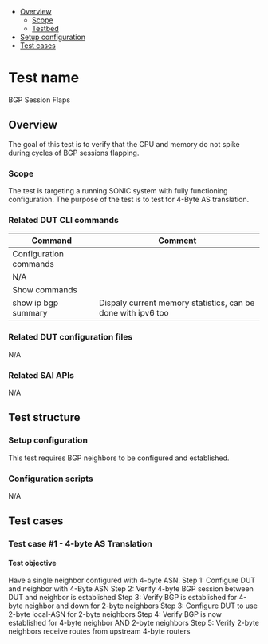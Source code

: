 - [Overview](#overview)
    - [Scope](#scope)
    - [Testbed](#testbed)
- [Setup configuration](#setup-configuration)
- [Test cases](#test-cases)

# Test name

BGP Session Flaps

## Overview

The goal of this test is to verify that the CPU and memory do not spike during cycles of BGP sessions flapping.

### Scope

The test is targeting a running SONIC system with fully functioning configuration. The purpose of the test is to test for 4-Byte AS translation.

### Related DUT CLI commands

| Command | Comment |
| ------- | ------- |
|Configuration commands|
| N/A |  |
|Show commands|
| show ip bgp summary | Dispaly current memory statistics, can be done with ipv6 too |

### Related DUT configuration files

N/A

### Related SAI APIs

N/A

## Test structure
### Setup configuration

This test requires BGP neighbors to be configured and established.

### Configuration scripts

N/A

## Test cases
### Test case #1 - 4-byte AS Translation

#### Test objective

Have a single neighbor configured with 4-byte ASN.
Step 1: Configure DUT and neighbor with 4-Byte ASN
Step 2: Verify 4-byte BGP session between DUT and neighbor is established
Step 3: Verify BGP is established for 4-byte neighbor and down for 2-byte neighbors
Step 3: Configure DUT to use 2-byte local-ASN for 2-byte neighbors
Step 4: Verify BGP is now established for 4-byte neighbor AND 2-byte neighbors
Step 5: Verify 2-byte neighbors receive routes from upstream 4-byte routers
